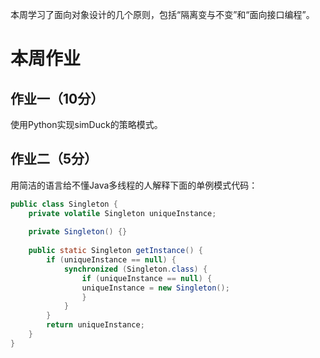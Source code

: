 本周学习了面向对象设计的几个原则，包括“隔离变与不变”和“面向接口编程”。

# 本周作业
## 作业一（10分）
使用Python实现simDuck的策略模式。

## 作业二（5分）
用简洁的语言给不懂Java多线程的人解释下面的单例模式代码：

```java
public class Singleton {
    private volatile Singleton uniqueInstance;
    
    private Singleton() {}
    
    public static Singleton getInstance() {
        if (uniqueInstance == null) {
            synchronized (Singleton.class) {
                if (uniqueInstance == null) {
                uniqueInstance = new Singleton();
                }
            }
        }
        return uniqueInstance;
    }
}
```